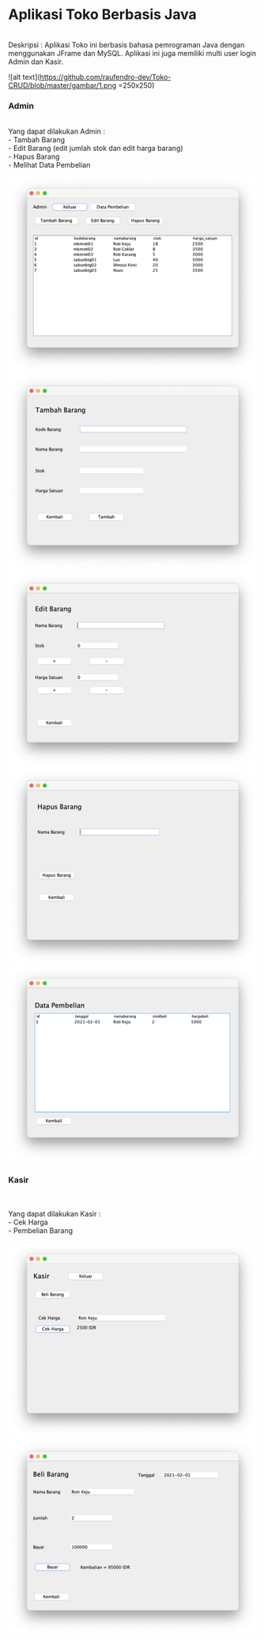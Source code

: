 <h1>Aplikasi Toko Berbasis Java</h1>
</br>
Deskripsi : Aplikasi Toko ini berbasis bahasa pemrograman Java dengan menggunakan JFrame dan MySQL. Aplikasi ini juga memiliki multi user login Admin dan Kasir.</br>



![alt text](https://github.com/raufendro-dev/Toko-CRUD/blob/master/gambar/1.png =250x250)
<h3>Admin</h3>
</br>
Yang dapat dilakukan Admin :</br>
- Tambah Barang </br>
- Edit Barang (edit jumlah stok dan edit harga barang) </br>
- Hapus Barang </br>
- Melihat Data Pembelian 

![alt text](https://github.com/raufendro-dev/Toko-CRUD/blob/master/gambar/2.png)
![alt text](https://github.com/raufendro-dev/Toko-CRUD/blob/master/gambar/3.png)
![alt text](https://github.com/raufendro-dev/Toko-CRUD/blob/master/gambar/4.png)
![alt text](https://github.com/raufendro-dev/Toko-CRUD/blob/master/gambar/5.png)
![alt text](https://github.com/raufendro-dev/Toko-CRUD/blob/master/gambar/6.png)

<h3>Kasir</h3>
</br>
</br>
Yang dapat dilakukan Kasir :</br>
- Cek Harga </br>
- Pembelian Barang

![alt text](https://github.com/raufendro-dev/Toko-CRUD/blob/master/gambar/7.png)
![alt text](https://github.com/raufendro-dev/Toko-CRUD/blob/master/gambar/8.png)

